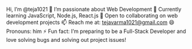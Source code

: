 Hi, I’m @teja1021
👀 I’m passionate about Web Development
🌱 Currently learning JavaScript, Node.js, React.js
💞️ Open to collaborating on web development projects
📫 Reach me at: tejavarma1021@gmail.com
😄 Pronouns: him
⚡ Fun fact: I’m preparing to be a Full-Stack Developer and love solving bugs and solving out project issues!


